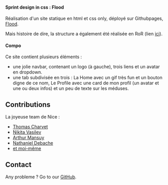 #### Sprint design in css : Flood

Réalisation d'un site statique en html et css only, déployé sur Githubpages, [Flood](https://ysalien.github.io/Flood/).

Mais histoire de dire, la structure a également été réalisée en RoR (lien [ici](https://github.com/Ysalien/App-flood)).

#### Compo

Ce site contient plusieurs éléments :
- une jolie navbar, contenant un logo (à gauche), trois liens et un avatar en dropdown.
- une tab subdivisée en trois : La Home avec un gif très fun et un bouton digne de ce nom, Le Profile avec une card de mon profil (un avatar et une ou deux infos) et un peu de texte sur les méduses. 

## Contributions

La joyeuse team de Nice :
* [Thomas Charvet](https://github.com/TomacTh)
* [Nikita Vasilev](https://github.com/nikitavasilev)
* [Arthur Mansuy](https://github.com/tutus06)
* [Nathaniel Debache](https://github.com/Natdenice)
* [et moi-même](https://github.com/Ysalien)

## Contact

Any probleme ? Go to our [GitHub](https://github.com/THP-nice/active_record_gossip_project/issues).
